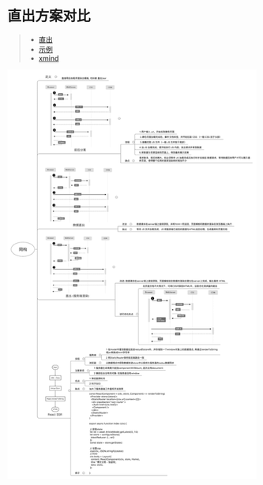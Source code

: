 # 直出方案对比

> + [直出](https://garvenzhang.github.io/2018/02/09/%E7%9B%B4%E5%87%BA/)
> + [示例](../../server/views/server-render.js)
> + [xmind](同构.xmind)

![同构.png](同构.png)
